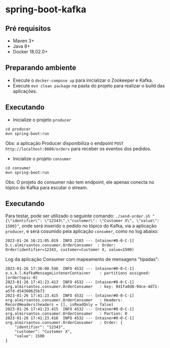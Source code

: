 # spring-boot-kafka

## Pré requisitos

- Maven 3+
- Java 8+
- Docker 18.02.0+ 

## Preparando ambiente

- Execute o `docker-compose up` para inicializar o Zookeeper e Kafka.
- Execute `mvn clean package` na pasta do projeto para realizar o build das aplicações.

## Executando 

- Inicialize o projeto `producer`
````
cd producer
mvn spring-boot:run
````

Obs: a aplicação Producer disponibiliza o endpoint `POST http://localhost:8080/orders` para receber os eventos dos pedidos.


-  Inicialize o projeto `consumer`
````
cd consumer
mvn spring-boot:run
````
Obs: O projeto do consumer não tem endpoint, ele apenas conecta no tópico do Kafka para escutar o stream.


## Executando 


Para testar, pode ser utilizado o seguinte comando: `./send-order.sh "{\"identifier\": \"12343\",\"customer\": \"Customer X\", \"value\": 1500}"`, onde será inserido o pedido no tópico do Kafka, via a aplicação `producer`, e será cosumido pela aplicação `consumer`, como no log abaixo:
````
2023-01-26 16:21:05.019  INFO 2103 --- [ntainer#0-0-C-1] b.c.almirsantos.consumer.OrderConsumer  : Order: Order(identifier=12343, customer=Customer X, value=1500)
````


Log da aplicação Consumer com mapeamento de mensagens "tipadas":
````
2023-01-26 17:36:00.546  INFO 4532 --- [ntainer#0-0-C-1] o.s.k.l.KafkaMessageListenerContainer    : partitions assigned: [ordertopic-0]
2023-01-26 17:41:23.413  INFO 4532 --- [ntainer#0-0-C-1] org.almirsantos.consumer.OrderConsumer   : key: 9d1fa0d8-94ce-4d71-a5fd-d54360625b73
2023-01-26 17:41:23.415  INFO 4532 --- [ntainer#0-0-C-1] org.almirsantos.consumer.OrderConsumer   : Headers: RecordHeaders(headers = [], isReadOnly = false)
2023-01-26 17:41:23.415  INFO 4532 --- [ntainer#0-0-C-1] org.almirsantos.consumer.OrderConsumer   : Partion: 0
2023-01-26 17:41:23.416  INFO 4532 --- [ntainer#0-0-C-1] org.almirsantos.consumer.OrderConsumer   : Order: {
    "identifier": "12343",
    "customer": "Customer X",
    "value": 1500
}
````
